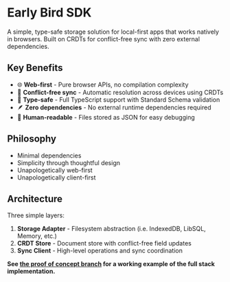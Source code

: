 # Early Bird SDK

A simple, type-safe storage solution for local-first apps that works natively in browsers. Built on CRDTs for conflict-free sync with zero external dependencies.

## Key Benefits
- 🌐 **Web-first** - Pure browser APIs, no compilation complexity
- 🔄 **Conflict-free sync** - Automatic resolution across devices using CRDTs
- 📝 **Type-safe** - Full TypeScript support with Standard Schema validation
- 🪶 **Zero dependencies** - No external runtime dependencies required
- 📁 **Human-readable** - Files stored as JSON for easy debugging

## Philosophy
- Minimal dependencies
- Simplicity through thoughtful design
- Unapologetically web-first
- Unapologetically client-first

## Architecture

Three simple layers:

1. **Storage Adapter** - Filesystem abstraction (i.e. IndexedDB, LibSQL, Memory, etc.)
2. **CRDT Store** - Document store with conflict-free field updates
3. **Sync Client** - High-level operations and sync coordination

**See [the proof of concept branch](https://github.com/nickrmurphy/earlybird-sdk/tree/poc) for a working example of the full stack implementation.**

